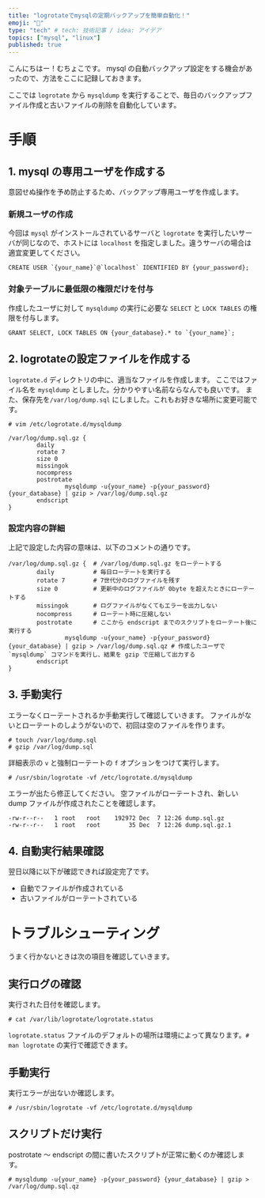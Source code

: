 ```yaml
---
title: "logrotateでmysqlの定期バックアップを簡単自動化！"
emoji: "💬"
type: "tech" # tech: 技術記事 / idea: アイデア
topics: ["mysql", "linux"]
published: true
---
```

こんにちはー！むちょこです。
mysql の自動バックアップ設定をする機会があったので、方法をここに記録しておきます。

ここでは `logrotate` から `mysqldump` を実行することで、毎日のバックアップファイル作成と古いファイルの削除を自動化しています。

# 手順

## 1. mysql の専用ユーザを作成する

意図せぬ操作を予め防止するため、バックアップ専用ユーザを作成します。

### 新規ユーザの作成

今回は `mysql` がインストールされているサーバと `logrotate` を実行したいサーバが同じなので、ホストには `localhost` を指定しました。違うサーバの場合は適宜変更してください。

```
CREATE USER `{your_name}`@`localhost` IDENTIFIED BY {your_password};
```


### 対象テーブルに最低限の権限だけを付与

作成したユーザに対して `mysqldump` の実行に必要な `SELECT` と `LOCK TABLES` の権限を付与します。

```
GRANT SELECT, LOCK TABLES ON {your_database}.* to `{your_name}`;
```

## 2. logrotateの設定ファイルを作成する

`logrotate.d` ディレクトリの中に、適当なファイルを作成します。
ここではファイル名を `mysqldump`  としました。分かりやすい名前ならなんでも良いです。
また、保存先を`/var/log/dump.sql` にしました。これもお好きな場所に変更可能です。

```
# vim /etc/logrotate.d/mysqldump

/var/log/dump.sql.gz {
        daily
        rotate 7
        size 0
        missingok
        nocompress
        postrotate
                mysqldump -u{your_name} -p{your_password} {your_database} | gzip > /var/log/dump.sql.gz
        endscript
}
```

### 設定内容の詳細

上記で設定した内容の意味は、以下のコメントの通りです。

```
/var/log/dump.sql.gz {  # /var/log/dump.sql.gz をローテートする
        daily           # 毎日ローテートを実行する
        rotate 7        # 7世代分のログファイルを残す
        size 0          # 更新中のログファイルが 0byte を超えたときにローテートする
        missingok       # ログファイルがなくてもエラーを出力しない
        nocompress      # ローテート時に圧縮しない
        postrotate      # ここから endscript までのスクリプトをローテート後に実行する
                mysqldump -u{your_name} -p{your_password} {your_database} | gzip > /var/log/dump.sql.qz # 作成したユーザで `mysqldump` コマンドを実行し、結果を gzip で圧縮して出力する
        endscript
}
```

## 3. 手動実行

エラーなくローテートされるか手動実行して確認していきます。
ファイルがないとローテートのしようがないので、初回は空のファイルを作ります。

```
# touch /var/log/dump.sql
# gzip /var/log/dump.sql
```

詳細表示の `v` と強制ローテートの `f` オプションをつけて実行します。
```
# /usr/sbin/logrotate -vf /etc/logrotate.d/mysqldump
```

エラーが出たら修正してください。
空ファイルがローテートされ、新しい dump ファイルが作成されたことを確認します。

```
-rw-r--r--   1 root   root    192972 Dec  7 12:26 dump.sql.gz
-rw-r--r--   1 root   root        35 Dec  7 12:26 dump.sql.gz.1
```

## 4. 自動実行結果確認

翌日以降に以下が確認できれば設定完了です。
* 自動でファイルが作成されている
* 古いファイルがローテートされている

# トラブルシューティング

うまく行かないときは次の項目を確認していきます。

## 実行ログの確認

実行された日付を確認します。

```
# cat /var/lib/logrotate/logrotate.status
```

`logrotate.status` ファイルのデフォルトの場所は環境によって異なります。`# man logrotate` の実行で確認できます。

## 手動実行

実行エラーが出ないか確認します。

```
# /usr/sbin/logrotate -vf /etc/logrotate.d/mysqldump
```

## スクリプトだけ実行

postrotate ～ endscript の間に書いたスクリプトが正常に動くのか確認します。

```
# mysqldump -u{your_name} -p{your_password} {your_database} | gzip > /var/log/dump.sql.qz
```
